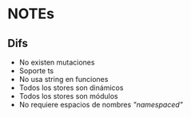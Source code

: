 # NOTEs

## Difs

- No existen mutaciones 
- Soporte ts
- No usa string en funciones
- Todos los stores son dinámicos
- Todos los stores son módulos
- No requiere espacios de nombres _"namespaced"_